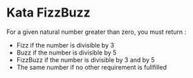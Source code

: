 # Kata FizzBuzz

For a given natural number greater than zero, you must return :

- Fizz if the number is divisible by 3
- Buzz if the number is divisible by 5
- FizzBuzz if the number is divisible by 3 and by 5
- The same number if no other requirement is fullfilled